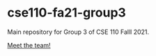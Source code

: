 # cse110-fa21-group3
Main repository for Group 3 of CSE 110 Falll 2021. 

[Meet the team!](https://github.com/cse110-fa21-group3/cse110-fa21-group3/blob/main/admin/team.md)

